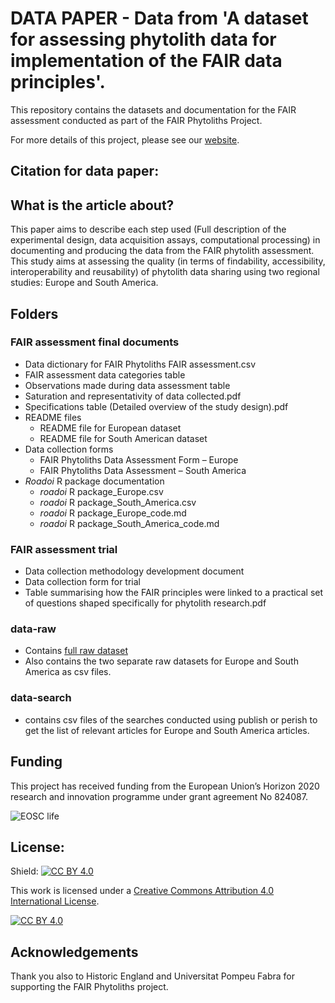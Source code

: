 # DATA PAPER - Data from 'A dataset for assessing phytolith data for implementation of the FAIR data principles'.

This repository contains the datasets and documentation for the FAIR assessment conducted as part of the FAIR Phytoliths Project. 

For more details of this project, please see our [website](https://open-phytoliths.github.io/FAIR-phytoliths/). 

## Citation for data paper: 

## What is the article about?
This paper aims to describe each step used (Full description of the experimental design, data acquisition assays, computational processing) in documenting and producing the data from the FAIR phytolith assessment. This study aims at assessing the quality (in terms of findability, accessibility, interoperability and reusability) of phytolith data sharing using two regional studies: Europe and South America. 

## Folders
### FAIR assessment final documents
   * Data dictionary for FAIR Phytoliths FAIR assessment.csv
   * FAIR assessment data categories table
   * Observations made during data assessment table
   * Saturation and representativity of data collected.pdf
   * Specifications table (Detailed overview of the study design).pdf
 * README files
   * README file for European dataset
   * README file for South American dataset
 * Data collection forms
   * FAIR Phytoliths Data Assessment Form  – Europe
   * FAIR Phytoliths Data Assessment  – South America
 * *Roadoi* R package documentation
   * *roadoi* R package_Europe.csv
   * *roadoi* R package_South_America.csv
   * *roadoi* R package_Europe_code.md
   * *roadoi* R package_South_America_code.md
    
### FAIR assessment trial
  * Data collection methodology development document
  * Data collection form for trial
  * Table summarising how the FAIR principles were linked to a practical set of questions shaped specifically for phytolith research.pdf  
### data-raw
  * Contains [full raw dataset](https://github.com/open-phytoliths/FAIR-assessment-data-paper-documentation/blob/main/data-raw/2022-02-04_FAIR-Phytoliths-Data-Assessment-Final-full-raw-data%20.csv)
  * Also contains the two separate raw datasets for Europe and South America as csv files. 
### data-search
  * contains csv files of the searches conducted using publish or perish to get the list of relevant articles for Europe and South America articles.

## Funding

This project has received funding from the European Union’s Horizon 2020 research and innovation programme under grant agreement No 824087. 

![EOSC life](https://github.com/open-phytoliths/FAIR-phytoliths/blob/main/assets/images/eosc-life.jpg)

## License:
Shield: [![CC BY 4.0][cc-by-shield]][cc-by]

This work is licensed under a
[Creative Commons Attribution 4.0 International License][cc-by].

[![CC BY 4.0][cc-by-image]][cc-by]

[cc-by]: http://creativecommons.org/licenses/by/4.0/
[cc-by-image]: https://i.creativecommons.org/l/by/4.0/88x31.png
[cc-by-shield]: https://img.shields.io/badge/License-CC%20BY%204.0-lightgrey.svg

##  Acknowledgements
Thank you also to Historic England and Universitat Pompeu Fabra for supporting the FAIR Phytoliths project. 
